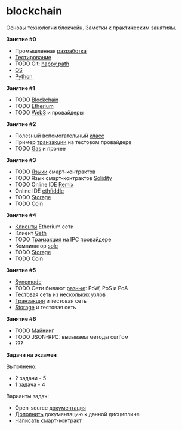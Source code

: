 # blockchain

Основы технологии блокчейн. Заметки к практическим занятиям.

**Занятие #0**

- Промышленная [разработка](00/development.md)
- [Тестирование](00/testing.md)
- TODO Git: [happy path](00/git.md)
- [OS](00/os.md)
- [Python](00/python.md)

**Занятие #1**

- TODO [Blockchain](01/blockchain.md)
- TODO [Etherium](01/etherium.md) 
- TODO [Web3](01/web3.md) и провайдеры

**Занятие #2**

- Полезный вспомогательный [класс](02/wrapper.md)
- Пример [транзакции](02/transaction.md) на тестовом провайдере
- TODO [Gas](02/gas.md) и прочее

**Занятие #3**

- TODO [Языки](03/contract.md) смарт-контрактов 
- TODO Язык смарт-контрактов [Solidity](03/solidity.md)
- TODO Online IDE [Remix](03/remix.md)
- Online IDE [ethfiddle](03/ethfiddle.md)
- TODO [Storage](03/storage.md)
- TODO [Coin](03/coin.md)

**Занятие #4**

- [Клиенты](04/client.md) Etherium сети
- Клиент [Geth](04/geth.md)
- TODO [Транзакция](04/transaction.md) на IPC провайдере
- Компилятор [solc](04/solc.md)
- TODO [Storage](04/storage.md)
- TODO [Coin](04/coin.md)

**Занятие #5**

- [Syncmode](05/sync.md)
- TODO Сети бывают [разные](05/protocol.md): PoW, PoS и PoA
- [Тестовая](05/testnet.md) сеть из нескольких узлов
- [Транзакция](05/transaction.md) и тестовая сеть
- [Storage](05/storage.md) и тестовая сеть

**Занятие #6**

- TODO [Майнинг](06/mining.md)
- TODO JSON-RPC: вызываем методы curl'ом
- ???

**Задачи на экзамен**

Выполнено:
- 2 задачи - 5
- 1 задача - 4

Варианты задач:
- Open-source [документация](tasks/open.md)
- [Дополнить](tasks/doc.md) документацию к данной дисциплине
- [Написать](tasks/contract.md) смарт-контракт
